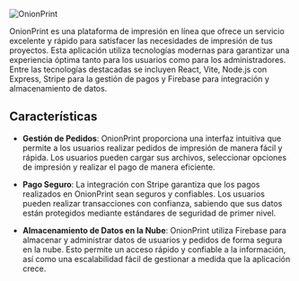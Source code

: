![OnionPrint](https://onionprint-frontend.vercel.app/assets/logo_blanco.svg)

OnionPrint es una plataforma de impresión en línea que ofrece un servicio excelente y rápido para satisfacer las necesidades de impresión de tus proyectos. Esta aplicación utiliza tecnologías modernas para garantizar una experiencia óptima tanto para los usuarios como para los administradores. Entre las tecnologías destacadas se incluyen React, Vite, Node.js con Express, Stripe para la gestión de pagos y Firebase para integración y almacenamiento de datos.

## Características

- **Gestión de Pedidos**: OnionPrint proporciona una interfaz intuitiva que permite a los usuarios realizar pedidos de impresión de manera fácil y rápida. Los usuarios pueden cargar sus archivos, seleccionar opciones de impresión y realizar el pago de manera eficiente.
  
- **Pago Seguro**: La integración con Stripe garantiza que los pagos realizados en OnionPrint sean seguros y confiables. Los usuarios pueden realizar transacciones con confianza, sabiendo que sus datos están protegidos mediante estándares de seguridad de primer nivel.

- **Almacenamiento de Datos en la Nube**: OnionPrint utiliza Firebase para almacenar y administrar datos de usuarios y pedidos de forma segura en la nube. Esto permite un acceso rápido y confiable a la información, así como una escalabilidad fácil de gestionar a medida que la aplicación crece.